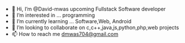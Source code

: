 - 👋 Hi, I’m @David-mwas upcoming Fullstack Software developer
- 👀 I’m interested in ... programming
- 🌱 I’m currently learning ... Software,Web, Android
- 💞️ I’m looking to collaborate on c,c++,java,js,python,php,web projects
- 📫 How to reach me dmwas704@gmail.com

<!---
David-mwas/David-mwas is a ✨ special ✨ repository because its `README.md` (this file) appears on your GitHub profile.
You can click the Preview link to take a look at your changes.
--->

